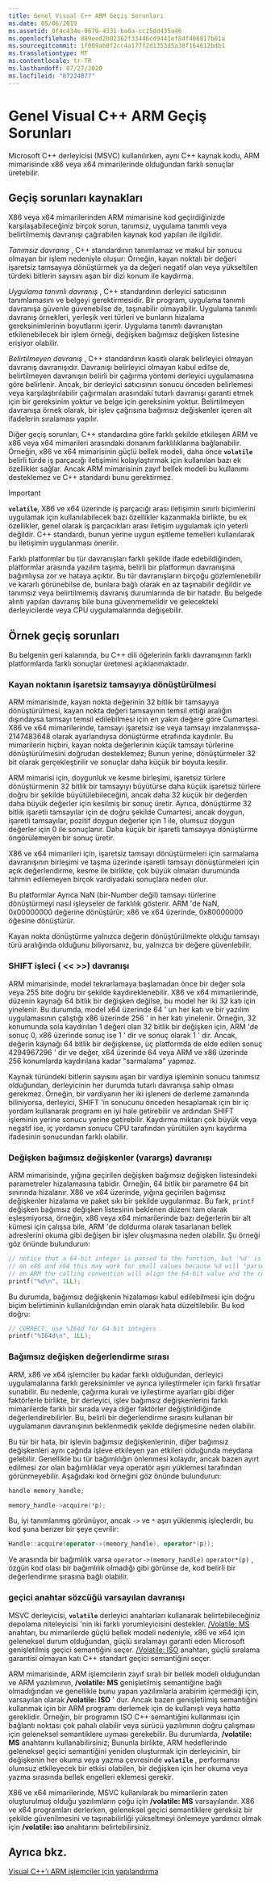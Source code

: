 ```yaml
---
title: Genel Visual C++ ARM Geçiş Sorunları
ms.date: 05/06/2019
ms.assetid: 0f4c434e-0679-4331-ba0a-cc15dd435a46
ms.openlocfilehash: 889eed2b02362f33446cd9441ef84f406817b01a
ms.sourcegitcommit: 1f009ab0f2cc4a177f2d1353d5a38f164612bdb1
ms.translationtype: MT
ms.contentlocale: tr-TR
ms.lasthandoff: 07/27/2020
ms.locfileid: "87224077"
---
```

# <a name="common-visual-c-arm-migration-issues"></a>Genel Visual C++ ARM Geçiş Sorunları

Microsoft C++ derleyicisi (MSVC) kullanılırken, aynı C++ kaynak kodu, ARM mimarisinde x86 veya x64 mimarilerinde olduğundan farklı sonuçlar üretebilir.

## <a name="sources-of-migration-issues"></a>Geçiş sorunları kaynakları

X86 veya x64 mimarilerinden ARM mimarisine kod geçirdiğinizde karşılaşabileceğiniz birçok sorun, tanımsız, uygulama tanımlı veya belirtilmemiş davranışı çağırabilen kaynak kod yapıları ile ilgilidir.

*Tanımsız davranış* , C++ standardının tanımlamaz ve makul bir sonucu olmayan bir işlem nedeniyle oluşur: Örneğin, kayan noktalı bir değeri işaretsiz tamsayıya dönüştürmek ya da değeri negatif olan veya yükseltilen türdeki bitlerin sayısını aşan bir dizi konum ile kaydırma.

*Uygulama tanımlı davranış* , C++ standardının derleyici satıcısının tanımlamasını ve belgeyi gerektirmesidir. Bir program, uygulama tanımlı davranışa güvenle güvenebilse de, taşınabilir olmayabilir. Uygulama tanımlı davranış örnekleri, yerleşik veri türleri ve bunların hizalama gereksinimlerinin boyutlarını içerir. Uygulama tanımlı davranıştan etkilenebilecek bir işlem örneği, değişken bağımsız değişken listesine erişiyor olabilir.

*Belirtilmeyen davranış* , C++ standardının kasıtlı olarak belirleyici olmayan davranış davranışıdır. Davranışı belirleyici olmayan kabul edilse de, belirtilmeyen davranışın belirli bir çağırma yöntemi derleyici uygulamasına göre belirlenir. Ancak, bir derleyici satıcısının sonucu önceden belirlemesi veya karşılaştırılabilir çağırmaları arasındaki tutarlı davranışı garanti etmek için bir gereksinim yoktur ve belge için gereksinim yoktur. Belirtilmeyen davranışa örnek olarak, bir işlev çağrısına bağımsız değişkenler içeren alt ifadelerin sıralaması yapılır.

Diğer geçiş sorunları, C++ standardına göre farklı şekilde etkileşen ARM ve x86 veya x64 mimarileri arasındaki donanım farklılıklarına bağlanabilir. Örneğin, x86 ve x64 mimarisinin güçlü bellek modeli, daha önce **`volatile`** belirli türde iş parçacığı iletişimini kolaylaştırmak için kullanılan bazı ek özellikler sağlar. Ancak ARM mimarisinin zayıf bellek modeli bu kullanımı desteklemez ve C++ standardı bunu gerektirmez.

> [!IMPORTANT]
> **`volatile`**, X86 ve x64 üzerinde iş parçacığı arası iletişimin sınırlı biçimlerini uygulamak için kullanılabilecek bazı özellikler kazanmakla birlikte, bu ek özellikler, genel olarak iş parçacıkları arası iletişim uygulamak için yeterli değildir. C++ standardı, bunun yerine uygun eşitleme temelleri kullanılarak bu iletişimin uygulanması önerilir.

Farklı platformlar bu tür davranışları farklı şekilde ifade edebildiğinden, platformlar arasında yazılım taşıma, belirli bir platformun davranışına bağımlıysa zor ve hataya açıktır. Bu tür davranışların birçoğu gözlemlenebilir ve kararlı görünebilse de, bunlara bağlı olarak en az taşınabilir değildir ve tanımsız veya belirtilmemiş davranış durumlarında de bir hatadır. Bu belgede alıntı yapılan davranış bile buna güvenmemelidir ve gelecekteki derleyicilerde veya CPU uygulamalarında değişebilir.

## <a name="example-migration-issues"></a>Örnek geçiş sorunları

Bu belgenin geri kalanında, bu C++ dili öğelerinin farklı davranışının farklı platformlarda farklı sonuçlar üretmesi açıklanmaktadır.

### <a name="conversion-of-floating-point-to-unsigned-integer"></a>Kayan noktanın işaretsiz tamsayıya dönüştürülmesi

ARM mimarisinde, kayan nokta değerinin 32 bitlik bir tamsayıya dönüştürülmesi, kayan nokta değeri tamsayının temsil ettiği aralığın dışındaysa tamsayı temsil edilebilmesi için en yakın değere göre Cumartesi. X86 ve x64 mimarilerinde, tamsayı işaretsiz ise veya tamsayı imzalanmışsa-2147483648 olarak ayarlandıysa dönüştürme etrafında kaydırılır. Bu mimarilerin hiçbiri, kayan nokta değerlerinin küçük tamsayı türlerine dönüştürülmesini doğrudan desteklemez; Bunun yerine, dönüştürmeler 32 bit olarak gerçekleştirilir ve sonuçlar daha küçük bir boyuta kesilir.

ARM mimarisi için, doygunluk ve kesme birleşimi, işaretsiz türlere dönüştürmenin 32 bitlik bir tamsayıyı büyütürse daha küçük işaretsiz türlere doğru bir şekilde büyütülebileceğini, ancak daha 32 küçük bir değerden daha büyük değerler için kesilmiş bir sonuç üretir. Ayrıca, dönüştürme 32 bitlik işaretli tamsayılar için de doğru şekilde Cumartesi, ancak doygun, işaretli tamsayılar, pozitif doygun değerler için 1 ile, olumsuz doygun değerler için 0 ile sonuçlanır. Daha küçük bir işaretli tamsayıya dönüştürme öngörülemeyen bir sonuç üretir.

X86 ve x64 mimarileri için, işaretsiz tamsayı dönüştürmeleri için sarmalama davranışının birleşimi ve taşma üzerinde işaretli tamsayı dönüştürmeleri için açık değerlendirme, kesme ile birlikte, çok büyük olmaları durumunda tahmin edilemeyen birçok vardiyadaki sonuçlara neden olur.

Bu platformlar Ayrıca NaN (bir-Number değil) tamsayı türlerine dönüştürmeyi nasıl işleyseler de farklılık gösterir. ARM 'de NaN, 0x00000000 değerine dönüştürür; x86 ve x64 üzerinde, 0x80000000 öğesine dönüştürür.

Kayan nokta dönüştürme yalnızca değerin dönüştürülmekte olduğu tamsayı türü aralığında olduğunu biliyorsanız, bu, yalnızca bir değere güvenlebilir.

### <a name="shift-operator---behavior"></a>SHIFT işleci ( \<\< >>) davranışı

ARM mimarisinde, model tekrarlamaya başlamadan önce bir değer sola veya 255 bite doğru bir şekilde kaydıreklenebilir. X86 ve x64 mimarilerinde, düzenin kaynağı 64 bitlik bir değişken değilse, bu model her iki 32 katı için yinelenir. Bu durumda, model x64 üzerinde 64 ' un her katı ve bir yazılım uygulamasının çalıştığı x86 üzerinde 256 ' in her katı yinelenir. Örneğin, 32 konumunda sola kaydırılan 1 değeri olan 32 bitlik bir değişken için, ARM 'de sonuç 0, x86 üzerinde sonuç ise 1 ' dir ve sonuç olarak 1 ' dir. Ancak, değerin kaynağı 64 bitlik bir değişkense, üç platformda de elde edilen sonuç 4294967296 ' dir ve değer, x64 üzerinde 64 veya ARM ve x86 üzerinde 256 konumlarda kaydırılana kadar "sarmalama" yapmaz.

Kaynak türündeki bitlerin sayısını aşan bir vardiya işleminin sonucu tanımsız olduğundan, derleyicinin her durumda tutarlı davranışa sahip olması gerekmez. Örneğin, bir vardiyanın her iki işleneni de derleme zamanında biliniyorsa, derleyici, SHIFT 'in sonucunu önceden hesaplamak için bir iç yordam kullanarak programı en iyi hale getirebilir ve ardından SHIFT işleminin yerine sonucu yerine getirebilir. Kaydırma miktarı çok büyük veya negatif ise, iç yordamın sonucu CPU tarafından yürütülen aynı kaydırma ifadesinin sonucundan farklı olabilir.

### <a name="variable-arguments-varargs-behavior"></a>Değişken bağımsız değişkenler (varargs) davranışı

ARM mimarisinde, yığına geçirilen değişken bağımsız değişken listesindeki parametreler hizalamasına tabidir. Örneğin, 64 bitlik bir parametre 64 bit sınırında hizalanır. X86 ve x64 üzerinde, yığına geçirilen bağımsız değişkenler hizalama ve paket sıkı bir şekilde uygulanmaz. Bu fark, `printf` değişken bağımsız değişken listesinin beklenen düzeni tam olarak eşleşmiyorsa, örneğin, x86 veya x64 mimarilerinde bazı değerlerin bir alt kümesi için çalışsa bile, ARM 'de doldurma olarak tasarlanan bellek adreslerini okuma gibi değişen bir işlev oluşmasına neden olabilir. Şu örneği göz önünde bulundurun:

```C
// notice that a 64-bit integer is passed to the function, but '%d' is used to read it.
// on x86 and x64 this may work for small values because %d will "parse" the low-32 bits of the argument.
// on ARM the calling convention will align the 64-bit value and the code will print a random value
printf("%d\n", 1LL);
```

Bu durumda, bağımsız değişkenin hizalaması kabul edilebilmesi için doğru biçim belirtiminin kullanıldığından emin olarak hata düzeltilebilir. Bu kod doğru:

```C
// CORRECT: use %I64d for 64-bit integers
printf("%I64d\n", 1LL);
```

### <a name="argument-evaluation-order"></a>Bağımsız değişken değerlendirme sırası

ARM, x86 ve x64 işlemciler bu kadar farklı olduğundan, derleyici uygulamalarına farklı gereksinimler ve ayrıca iyileştirmeler için farklı fırsatlar sunabilir. Bu nedenle, çağırma kuralı ve iyileştirme ayarları gibi diğer faktörlerle birlikte, bir derleyici, işlev bağımsız değişkenlerini farklı mimarilerde farklı bir sırada veya diğer faktörler değiştirildiğinde değerlendirebilirler. Bu, belirli bir değerlendirme sırasını kullanan bir uygulamanın davranışının beklenmedik şekilde değişmesine neden olabilir.

Bu tür bir hata, bir işlevin bağımsız değişkenlerinin, diğer bağımsız değişkenleri aynı çağrıda işleve etkileyen yan etkileri olduğunda meydana gelebilir. Genellikle bu tür bağımlılığın önlenmesi kolaydır, ancak bazen ayırt edilmesi zor olan bağımlılıklar veya operatör aşırı yüklemesi tarafından görünmeyebilir. Aşağıdaki kod örneğini göz önünde bulundurun:

```cpp
handle memory_handle;

memory_handle->acquire(*p);
```

Bu, iyi tanımlanmış görünüyor, ancak `->` ve `*` aşırı yüklenmiş işleçlerdir, bu kod şuna benzer bir şeye çevrilir:

```cpp
Handle::acquire(operator->(memory_handle), operator*(p));
```

Ve arasında bir bağımlılık varsa `operator->(memory_handle)` `operator*(p)` , özgün kod olası bir bağımlılık olmadığı gibi görünse de, kod belirli bir değerlendirme sırasına bağlı olabilir.

### <a name="volatile-keyword-default-behavior"></a>geçici anahtar sözcüğü varsayılan davranışı

MSVC derleyicisi, **`volatile`** derleyici anahtarları kullanarak belirtebileceğiniz depolama niteleyicisi 'nin iki farklı yorumleyicisini destekler. [/Volatile: MS](reference/volatile-volatile-keyword-interpretation.md) anahtarı, bu mimarilerde güçlü bellek modeli nedeniyle, x86 ve x64 için geleneksel durum olduğundan, güçlü sıralamayı garanti eden Microsoft genişletilmiş geçici semantiğini seçer. [/Volatile: ISO](reference/volatile-volatile-keyword-interpretation.md) anahtarı, güçlü sıralama garantisi olmayan katı C++ standart geçici semantiğini seçer.

ARM mimarisinde, ARM işlemcilerin zayıf sıralı bir bellek modeli olduğundan ve ARM yazılımının, **/volatile: MS** genişletilmiş semantiğine bağlı olmadığından ve genellikle bunu yapan yazılımlarla arabirim içermediği için, varsayılan olarak **/volatile: ISO** ' dur. Ancak bazen genişletilmiş semantiğini kullanmak için bir ARM programı derlemek için de kullanışlı veya hatta gereklidir. Örneğin, bir programın ISO C++ semantiğini kullanması için bağlantı noktası çok pahalı olabilir veya sürücü yazılımının doğru çalışması için geleneksel semantiklere uyması gerekebilir. Bu durumlarda, **/volatile: MS** anahtarını kullanabilirsiniz; Bununla birlikte, ARM hedeflerinde geleneksel geçici semantiğini yeniden oluşturmak için derleyicinin, bir değişkenin her okuma veya yazma çevresinde **`volatile`** , performansı olumsuz etkileyecek bir etkisi olabilen, bir değişken için her okuma veya yazma sırasında bellek engelleri eklemesi gerekir.

X86 ve x64 mimarilerinde, MSVC kullanılarak bu mimarilerin zaten oluşturulmuş olduğu yazılımların çoğu için **/volatile: MS** varsayılandır. X86 ve x64 programları derlerken, geleneksel geçici semantiklere gereksiz bir şekilde güvenilmesini ve taşınabilirliği yükseltmeyi önlemeye yardımcı olmak için **/volatile: iso** anahtarını belirtebilirsiniz.

## <a name="see-also"></a>Ayrıca bkz.

[Visual C++’ı ARM işlemciler için yapılandırma](configuring-programs-for-arm-processors-visual-cpp.md)
